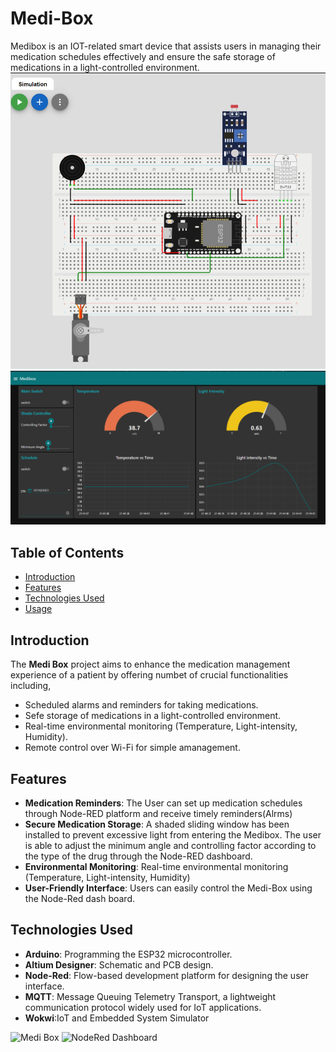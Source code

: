 # Medi-Box
Medibox is an IOT-related smart device that assists users in managing their medication schedules effectively  and ensure the safe storage of medications in a light-controlled environment.
![Medi Box](simulation.png)
![NodeRed Dashboard](node_red.png)

## Table of Contents

- [Introduction](#Introduction)
- [Features](#features)
- [Technologies Used](#technologies-used)
- [Usage](#usage)


## Introduction
The **Medi Box** project aims to enhance the medication management experience of a patient by offering numbet of crucial functionalities including,

- Scheduled alarms and reminders for taking medications.
- Sefe storage of medications in a light-controlled environment.
- Real-time environmental monitoring (Temperature, Light-intensity, Humidity).
- Remote control over Wi-Fi for simple amanagement.


## Features

- **Medication Reminders**: The User can set up medication schedules through Node-RED platform and receive timely reminders(Alrms)
- **Secure Medication Storage**: A shaded sliding window has been installed to prevent excessive light from entering the Medibox. The user is able to adjust the minimum angle and controlling factor according to the type of the drug through the Node-RED dashboard.
- **Environmental Monitoring**: Real-time environmental monitoring (Temperature, Light-intensity, Humidity)
- **User-Friendly Interface**: Users can easily control the Medi-Box using the Node-Red dash board.

## Technologies Used

- **Arduino**: Programming the ESP32 microcontroller.
- **Altium Designer**: Schematic and PCB design.
- **Node-Red**: Flow-based development platform for designing the user interface.
- **MQTT**: Message Queuing Telemetry Transport, a lightweight communication protocol widely used for IoT applications.
- **Wokwi**:IoT and Embedded System Simulator


![Medi Box](MediBox.png)
![NodeRed Dashboard](Dashboard.png)

